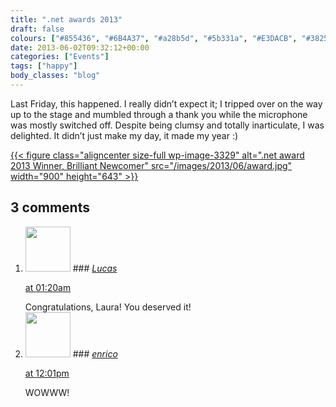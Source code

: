 ```yaml
---
title: ".net awards 2013"
draft: false
colours: ["#855436", "#6B4A37", "#a28b5d", "#5b331a", "#E3DACB", "#382519", "#C4B5AE"]
date: 2013-06-02T09:32:12+00:00
categories: ["Events"]
tags: ["happy"]
body_classes: "blog"
---
```


Last Friday, this happened. I really didn’t expect it; I tripped over on the way up to the stage and mumbled through a thank you while the microphone was mostly switched off. Despite being clumsy and totally inarticulate, I was delighted. It didn’t just make my day, it made my year :)

[{{< figure class="aligncenter size-full wp-image-3329" alt=".net award 2013 Winner, Brilliant Newcomer" src="/images/2013/06/award.jpg" width="900" height="643" >}}](/images/2013/06/award.jpg)

## 3 comments

<ol class="commentlist">
	<li class="comment even thread-even depth-1" id="li-comment-544">
			<div class="comment-author vcard">
			<img alt='' src='https://secure.gravatar.com/avatar/08463364af4d99fd7058b970783e355d?s=72&amp;d=mm&amp;r=g' srcset='https://secure.gravatar.com/avatar/08463364af4d99fd7058b970783e355d?s=144&amp;d=mm&amp;r=g 2x' class='avatar avatar-72 photo' height='72' width='72' />
### <cite class="fn"><a href='http://agtlucas.com' rel='external nofollow' class='url'>Lucas</a></cite>
		</div>
		<aside class="comment-meta commentmetadata"><p><a href="#comment-544"><time datetime="2013-06-09T01:20:24+00:00" pubdate class="published">
		 at <span class="hours">01:20am</span></time></a></p>
	</aside>
	<div class="comment-entry">
		Congratulations, Laura! You deserved it!
	</div>
</li>
	<li class="comment odd alt thread-odd thread-alt depth-1" id="li-comment-546">
			<div class="comment-author vcard">
			<img alt='' src='https://secure.gravatar.com/avatar/f276912415419c5bbf6eaa7ee6ecec53?s=72&amp;d=mm&amp;r=g' srcset='https://secure.gravatar.com/avatar/f276912415419c5bbf6eaa7ee6ecec53?s=144&amp;d=mm&amp;r=g 2x' class='avatar avatar-72 photo' height='72' width='72' />
### <cite class="fn"><a href='http://www.stradaioli.com' rel='external nofollow' class='url'>enrico</a></cite>
		</div>
		<aside class="comment-meta commentmetadata"><p><a href="#comment-546"><time datetime="2013-07-02T12:01:02+00:00" pubdate class="published">
		 at <span class="hours">12:01pm</span></time></a></p>
	</aside>
	<div class="comment-entry">
		WOWWW!
	</div>
</li>
</ol>

